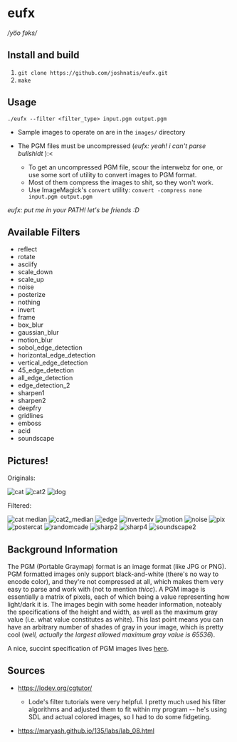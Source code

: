 # eufx
_/yo͞o fəks/_

## Install and build
1. `git clone https://github.com/joshnatis/eufx.git`
2. `make`

## Usage
`./eufx --filter <filter_type> input.pgm output.pgm`

* Sample images to operate on are in the `images/` directory

* The PGM files must be uncompressed (_eufx: yeah! i can't parse bullshidt_ ):<
  * To get an uncompressed PGM file, scour the interwebz for one, or use some sort of utility to convert images to PGM format.
  * Most of them compress the images to shit, so they won't work.
  * Use ImageMagick's `convert` utility: `convert -compress none input.pgm output.pgm`
  
_eufx: put me in your PATH! let's be friends :D_
  
## Available Filters
* reflect
* rotate
* asciify
* scale_down
* scale_up
* noise
* posterize
* nothing
* invert
* frame
* box_blur
* gaussian_blur
* motion_blur
* sobol_edge_detection
* horizontal_edge_detection
* vertical_edge_detection
* 45_edge_detection
* all_edge_detection
* edge_detection_2
* sharpen1
* sharpen2
* deepfry
* gridlines
* emboss
* acid
* soundscape

## Pictures!

Originals:

![cat](outputs/cat.jpg)
![cat2](outputs/cat2.jpg)
![dog](outputs/dog.jpg)

Filtered:

![cat median](outputs/cat_median.jpg)
![cat2_median](outputs/cat2_median.jpg)
![edge](outputs/edge.jpg)
![invertedv](outputs/invertedv.jpg)
![motion](outputs/motion.jpg)
![noise](outputs/noise.jpg)
![pix](outputs/pix.jpg)
![postercat](outputs/postercat.jpg)
![randomcade](outputs/randomcade.jpg)
![sharp2](outputs/sharp2.jpg)
![sharp4](outputs/sharp4.jpg)
![soundscape2](outputs/soundscape2.jpg)



## Background Information
The PGM (Portable Graymap) format is an image format (like JPG or PNG). PGM formatted images only support black-and-white (there's no way to encode color), and they're not compressed at all, which makes them very easy to parse and work with (not to mention _thicc_). A PGM image is essentially a matrix of pixels, each of which being a value representing how light/dark it is. The images begin with some header information, noteably the specifications of the height and width, as well as the maximum gray value (i.e. what value constitutes as white). This last point means you can have an arbitrary number of shades of gray in your image, which is pretty cool (_well, actually the largest allowed maximum gray value is 65536_).

A nice, succint specification of PGM images lives [here](http://netpbm.sourceforge.net/doc/pgm.html).

## Sources

* https://lodev.org/cgtutor/
  * Lode's filter tutorials were very helpful. I pretty much used his filter algorithms and adjusted them to fit within my program -- he's using SDL and actual colored images, so I had to do some fidgeting.
  
* https://maryash.github.io/135/labs/lab_08.html

